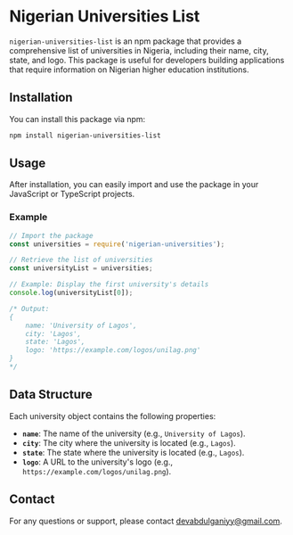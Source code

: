 # Nigerian Universities List

`nigerian-universities-list` is an npm package that provides a comprehensive list of universities in Nigeria, including their name, city, state, and logo. This package is useful for developers building applications that require information on Nigerian higher education institutions.

## Installation

You can install this package via npm:

```bash
npm install nigerian-universities-list
```

## Usage

After installation, you can easily import and use the package in your JavaScript or TypeScript projects.

### Example

```javascript
// Import the package
const universities = require('nigerian-universities');

// Retrieve the list of universities
const universityList = universities;

// Example: Display the first university's details
console.log(universityList[0]);

/* Output:
{
    name: 'University of Lagos',
    city: 'Lagos',
    state: 'Lagos',
    logo: 'https://example.com/logos/unilag.png'
}
*/
```
<!-- 
### API

The package provides the following methods:

- **`getAllUniversities()`**: Returns an array of all universities in Nigeria.

- **`getUniversitiesByState(stateName)`**: Returns an array of universities in the specified state.

```javascript
const universitiesInLagos = universities.getUniversitiesByState('Lagos');
console.log(universitiesInLagos);
```

- **`getUniversityByName(name)`**: Returns the university object that matches the specified name.

```javascript
const unilag = universities.getUniversityByName('University of Lagos');
console.log(unilag);
```
-->

## Data Structure

Each university object contains the following properties:

- **`name`**: The name of the university (e.g., `University of Lagos`).
- **`city`**: The city where the university is located (e.g., `Lagos`).
- **`state`**: The state where the university is located (e.g., `Lagos`).
- **`logo`**: A URL to the university's logo (e.g., `https://example.com/logos/unilag.png`).

<!--
## Contributing

Contributions are welcome! If you have any improvements or additional data to include, feel free to open an issue or submit a pull request.

### Steps to Contribute

1. Fork the repository.
2. Create a new branch: `git checkout -b my-new-feature`.
3. Make your changes and commit them: `git commit -m 'Add some feature'`.
4. Push to the branch: `git push origin my-new-feature`.
5. Submit a pull request.

## License

This project is licensed under the MIT License. See the [LICENSE](LICENSE) file for details.

## Acknowledgments

Special thanks to all the contributors who helped to make this package better.
-->

## Contact

For any questions or support, please contact [devabdulganiyy@gmail.com](mailto:devabdulganiyy@gmail.com).
